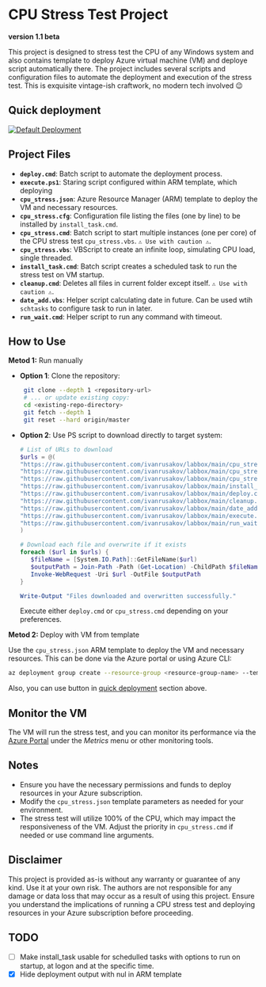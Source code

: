 # CPU Stress Test Project
**version 1.1 beta**

This project is designed to stress test the CPU of any Windows system and also contains template to deploy  Azure virtual machine (VM) and deploye script automatically there. The project includes several scripts and configuration files to automate the deployment and execution of the stress test. This is exquisite vintage-ish craftwork, no modern tech involved 😉

## Quick deployment

[![Default Deployment](https://aka.ms/deploytoazurebutton)](https://portal.azure.com/#create/Microsoft.Template/uri/https%3A%2F%2Fraw.githubusercontent.com%2Fivanrusakov%2Flabbox%2Fmain%2Fcpu_stress.json)

## Project Files
- **`deploy.cmd`**: Batch script to automate the deployment process.
- **`execute.ps1`**: Staring script configured within ARM template, which deploying 
- **`cpu_stress.json`**: Azure Resource Manager (ARM) template to deploy the VM and necessary resources.
- **`cpu_stress.cfg`**: Configuration file listing the files (one by line) to be installed by `install_task.cmd`.
- **`cpu_stress.cmd`**: Batch script to start multiple instances (one per core) of the CPU stress test `cpu_stress.vbs`. `⚠️ Use with caution ⚠️`.
- **`cpu_stress.vbs`**: VBScript to create an infinite loop, simulating CPU load, single threaded.
- **`install_task.cmd`**: Batch script creates a scheduled task to run the stress test on VM startup.
- **`cleanup.cmd`**: Deletes all files in current folder except itself.  `⚠️ Use with caution ⚠️`.
- **`date_add.vbs`**: Helper script calculating date in future. Can be used wtih `schtasks` to configure task to run in later.
- **`run_wait.cmd`**: Helper script to run any command with timeout.

## How to Use
**Metod 1:** Run manually
- **Option 1**: Clone the repository:
  
   ```sh
    git clone --depth 1 <repository-url>
    # ... or update existing copy:
    cd <existing-repo-directory>
    git fetch --depth 1
    git reset --hard origin/master
   ```
- **Option 2**: Use PS script to download directly to target system:

   ``` powershell 
   # List of URLs to download
   $urls = @(
   "https://raw.githubusercontent.com/ivanrusakov/labbox/main/cpu_stress.cmd",
   "https://raw.githubusercontent.com/ivanrusakov/labbox/main/cpu_stress.vbs",
   "https://raw.githubusercontent.com/ivanrusakov/labbox/main/cpu_stress.cfg",
   "https://raw.githubusercontent.com/ivanrusakov/labbox/main/install_task.cmd",
   "https://raw.githubusercontent.com/ivanrusakov/labbox/main/deploy.cmd",
   "https://raw.githubusercontent.com/ivanrusakov/labbox/main/cleanup.cmd",
   "https://raw.githubusercontent.com/ivanrusakov/labbox/main/date_add.vbs",
   "https://raw.githubusercontent.com/ivanrusakov/labbox/main/execute.ps1",
   "https://raw.githubusercontent.com/ivanrusakov/labbox/main/run_wait.cmd"
   )

   # Download each file and overwrite if it exists
   foreach ($url in $urls) {
      $fileName = [System.IO.Path]::GetFileName($url)
      $outputPath = Join-Path -Path (Get-Location) -ChildPath $fileName
      Invoke-WebRequest -Uri $url -OutFile $outputPath
   }

   Write-Output "Files downloaded and overwritten successfully."
   ```
   Execute either `deploy.cmd` or `cpu_stress.cmd` depending on your preferences.

**Metod 2:** Deploy with VM from template

   Use the `cpu_stress.json` ARM template to deploy the VM and necessary resources. This can be done via the Azure portal or using Azure CLI:
   ```sh
   az deployment group create --resource-group <resource-group-name> --template-file cpu_stress.json
   ```
Also, you can use button in [quick deployment](#quick-deployment) section above.

## Monitor the VM
The VM will run the stress test, and you can monitor its performance via the [Azure Portal](https://portal.azure.com/) under the *Metrics* menu or other monitoring tools.

## Notes
- Ensure you have the necessary permissions and funds to deploy resources in your Azure subscription.
- Modify the `cpu_stress.json` template parameters as needed for your environment.
- The stress test will utilize 100% of the CPU, which may impact the responsiveness of the VM. Adjust the priority in `cpu_stress.cmd` if needed or use command line arguments.

## Disclaimer
This project is provided as-is without any warranty or guarantee of any kind. Use it at your own risk. The authors are not responsible for any damage or data loss that may occur as a result of using this project. Ensure you understand the implications of running a CPU stress test and deploying resources in your Azure subscription before proceeding.

## TODO
- [ ] Make install_task usable for schedulled tasks with options to run on startup, at logon and at the specific time.
- [x] Hide deployment output with nul in ARM template